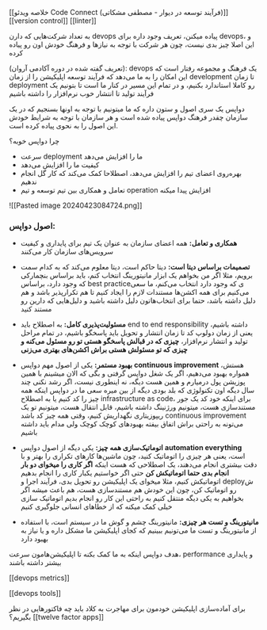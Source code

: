 [[خلاصه ویدئو Code Connect (فرآیند توسعه در دیوار - مصطفی مشکاتی)]]
[[version control]]
[[linter]]

به تعداد شرکت‌هایی که دارن devops پیاده میکنن، تعریف وجود داره برای devops، و این اصلا چیز بدی نیست، چون هر شرکت با توجه به نیازها و فرهنگ خودش اون رو پیاده کرده

(تعریف گفته شده در دوره آکادمی آروان): devops یک فرهنگ و مجموعه رفتار است که این امکان را به ما می‌دهد که فرآیند توسعه اپلیکیشن را از زمان development تا زمان deployment رو کاملا استاندارد بکنیم، و در تمام این مسیر در کنار ما است تا بتونیم یک فرآیند تولید تا انتشار خوب نرم‌افزار را داشته باشیم

دواپس یک سری اصول و ستون داره که ما میتونیم با توجه به اونها بسنجیم که در یک سازمان چقدر فرهنگ دواپس پیاده شده است و هر سازمان با توجه به شرایط خودش این اصول را به نحوی پیاده کرده است.

چرا دواپس خوبه؟
- سرعت deployment ما را افزایش می‌دهد
- کیفیت ما را افزایش می‌دهد
- بهره‌روی اعضای تیم را افزایش می‌دهد، اصطلاحا کمک می‌کند که کار گل انجام ندهیم
- تعامل و همکاری بین تیم توسعه و تیم operation افزایش پیدا میکنه

![[Pasted image 20240423084724.png]]


### اصول دواپس:

- **همکاری و تعامل:** همه اعضای سازمان به عنوان یک تیم برای پایداری و کیفیت سرویس‌های سازمان کار می‌کنند
  
- **تصمیمات براساس دیتا است:** دیتا حاکم است، دیتا معلوم می‌کند که به کدام سمت برویم، مثلا اگر من بخواهم یک ابزار مانیتورینگ انتخاب کنم، باید براساس بنچمارکی که وجود دارد، براساس best practiceی که وجود دارد انتخاب می‌کنم، ما سعی می‌کنیم برای همه اکشن‌ها مستندات لازم را ایجاد کنیم تا هم تکرارپذیر باشد و هم دلیل داشته باشد، حتما برای انتخاب‌هاتون دلیل داشته باشید و دلیل‌هایی که دارین رو مستند کنید
  
- **مسئولیت‌پذیری کامل:** به اصطلاح باید end to end responsibility داشته باشیم، یعنی از زمان دولوپ کد تا زمان انتشار و تحویل باید پاسخگو باشیم، در تمام مراحل تولید و انتشار نرم‌افزار، **چیزی که در قبالش پاسخگو هستی تو رو مسئول می‌کنه و چیزی که تو مسئولش هستی براش اکشن‌های بهتری می‌زنی**
  
- **بهبود مستمر:** یکی از اصول مهم دواپس **continuous improvement** هستش، همواره بهبود می‌دهیم، اگر یک شغل دواپس گرفتی و بگی که الان میشینم با همین پوزیشن پول درمیارم و همین هست دیگه، نه اینطوری نیست، اگر رشد نکنی چند سال دیگه اون تکنولوژی که بلد بودی دیگه از بین میره
  سعی ما در دواپس اینکه همه چیز را کد کنیم یا به اصطلاح infrastructure as code، برای اینکه خود کد یک جور مستندسازی هست، میتونیم ورژنینگ داشته باشیم، قابل انتقال هست، میتونیم تو یک ریپوزیتاری نگهداریش کنیم، وقتی همه چیز کد باشد continuous improvement می‌تونه به راحتی براش اتفاق بیفته
  بهبودهای کوچک کوچک ولی مدام باید داشته باشیم

- **اتوماتیک‌سازی همه چیز:** یکی دیگه از اصول دواپس **automation everything** است، یعنی هر چیزی را اتوماتیک کنید، چون ماشین‌ها کارهای تکراری را بهتر و با دقت بیشتری انجام می‌دهند، یک اصطلاحی که هست اینکه **اگر کاری را میخوای دو بار انجام بدی حتما اتوماتیکش کن** 
  حتی اگر خواستیم یکبار کاری را انجام بدهیم اتوماتیکش کنیم، مثلا میخوای یک اپلیکیشن رو تحویل بدی، فرآیند اجرا و deployش رو اتوماتیک کن، چون این خودش هم مستندسازی هست، هم باعث میشه اگر بخواهیم به یکی دیگه منتقل کنیم به راحتی این کار رو انجام بدیم
  اتوماتیک سازی خیلی کمک میکنه که از خطاهای انسانی جلوگیری کنیم

- **مانیتورینگ و تست هر چیزی:** مانیتورینگ چشم و گوش ما در سیستم است، با استفاده از مانیتورینگ و تست ما می‌تونیم ببینیم که کجای اپلیکیشن ما مشکل داره و یا نیاز به بهبود دارد


هدف دواپس اینکه به ما کمک بکنه تا اپلیکیشن‌هامون سرعت، performance و پایداری بیشتر داشته باشند

[[devops metrics]]

[[devops tools]]

برای آماده‌سازی اپلیکیشن خودمون برای مهاجرت به کلاد باید چه فاکتورهایی در نظر بگیریم؟ [[twelve factor apps]]

